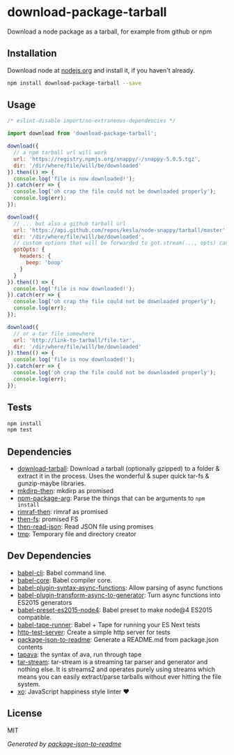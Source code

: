# download-package-tarball 

Download a node package as a tarball, for example from github or npm

## Installation

Download node at [nodejs.org](http://nodejs.org) and install it, if you haven't already.

```sh
npm install download-package-tarball --save
```

## Usage

```js
/* eslint-disable import/no-extraneous-dependencies */

import download from 'download-package-tarball';

download({
  // a npm tarball url will work
  url: 'https://registry.npmjs.org/snappy/-/snappy-5.0.5.tgz',
  dir: '/dir/where/file/will/be/downloaded'
}).then(() => {
  console.log('file is now downloaded!');
}).catch(err => {
  console.log('oh crap the file could not be downloaded properly');
  console.log(err);
});

download({
  // ... but also a github tarball url
  url: 'https://api.github.com/repos/kesla/node-snappy/tarball/master',
  dir: '/dir/where/file/will/be/downloaded',
  // custom options that will be forwarded to got.stream(..., opts) can also be set
  gotOpts: {
    headers: {
      beep: 'boop'
    }
  }
}).then(() => {
  console.log('file is now downloaded!');
}).catch(err => {
  console.log('oh crap the file could not be downloaded properly');
  console.log(err);
});

download({
  // or a tar file somewhere
  url: 'http://link-to-tarball/file.tar',
  dir: '/dir/where/file/will/be/downloaded'
}).then(() => {
  console.log('file is now downloaded!');
}).catch(err => {
  console.log('oh crap the file could not be downloaded properly');
  console.log(err);
});

```

## Tests

```sh
npm install
npm test
```

## Dependencies

- [download-tarball](https://github.com/kesla/download-tarball): Download a tarball (optionally gzipped) to a folder &amp; extract it in the process. Uses the wonderful &amp; super quick tar-fs &amp; gunzip-maybe libraries.
- [mkdirp-then](https://github.com/fs-utils/mkdirp-then): mkdirp as promised
- [npm-package-arg](https://github.com/npm/npm-package-arg): Parse the things that can be arguments to `npm install`
- [rimraf-then](https://github.com/fs-utils/rimraf-then): rimraf as promised
- [then-fs](https://github.com/then/fs): promised FS
- [then-read-json](https://github.com/tunnckocore/then-read-json): Read JSON file using promises
- [tmp](https://github.com/raszi/node-tmp): Temporary file and directory creator

## Dev Dependencies

- [babel-cli](https://github.com/babel/babel/tree/master/packages): Babel command line.
- [babel-core](https://github.com/babel/babel/tree/master/packages): Babel compiler core.
- [babel-plugin-syntax-async-functions](https://github.com/babel/babel/tree/master/packages): Allow parsing of async functions
- [babel-plugin-transform-async-to-generator](https://github.com/babel/babel/tree/master/packages): Turn async functions into ES2015 generators
- [babel-preset-es2015-node4](https://github.com/jbach/babel-preset-es2015-node4): Babel preset to make node@4 ES2015 compatible.
- [babel-tape-runner](https://github.com/wavded/babel-tape-runner): Babel + Tape for running your ES Next tests
- [http-test-server](https://github.com/kesla/test-http-server): Create a simple http server for tests
- [package-json-to-readme](https://github.com/zeke/package-json-to-readme): Generate a README.md from package.json contents
- [tapava](https://github.com/kesla/tapava): the syntax of ava, run through tape
- [tar-stream](https://github.com/mafintosh/tar-stream): tar-stream is a streaming tar parser and generator and nothing else. It is streams2 and operates purely using streams which means you can easily extract/parse tarballs without ever hitting the file system.
- [xo](https://github.com/sindresorhus/xo): JavaScript happiness style linter ❤️


## License

MIT

_Generated by [package-json-to-readme](https://github.com/zeke/package-json-to-readme)_
